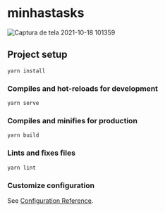 # minhastasks
<img>![Captura de tela 2021-10-18 101359](https://user-images.githubusercontent.com/62387982/137748776-75bea27b-593a-41bb-b940-5f16405c5d81.png)
</img>

## Project setup
```
yarn install
```

### Compiles and hot-reloads for development
```
yarn serve
```

### Compiles and minifies for production
```
yarn build
```

### Lints and fixes files
```
yarn lint
```

### Customize configuration
See [Configuration Reference](https://cli.vuejs.org/config/).
